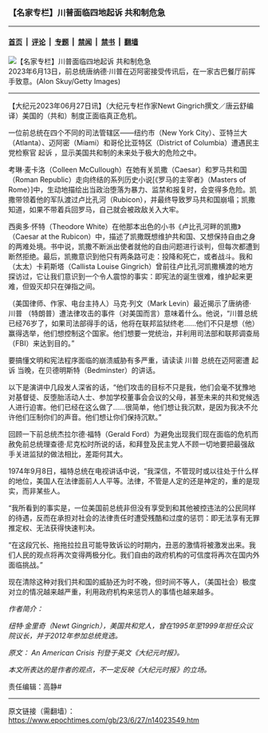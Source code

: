 ### 【名家专栏】川普面临四地起诉 共和制危急

---

#### [首页](../../../..?n14023549) &nbsp;|&nbsp; [评论](../../../../../epoch-comment?n14023549) &nbsp;|&nbsp; [专题](../../../../../epoch-special?n14023549) &nbsp;|&nbsp; [禁闻](../../../../../epoch-news?n14023549) &nbsp;|&nbsp; [禁书](../../../../../books?n14023549) &nbsp;|&nbsp; [翻墙](https://github.com/gfw-breaker/nogfw/blob/master/README.md?n14023549)


<div><img alt="【名家专栏】川普面临四地起诉 共和制危急" class="attachment-djy_600_400 size-djy_600_400 wp-post-image" src="https://i.epochtimes.com/assets/uploads/2023/06/id14023551-Trump-arriagnment-GettyImages-1258668610-1200x800-600x400.jpg"/>
<div class="caption">
 2023年6月13日，前总统唐纳德‧川普在迈阿密接受传讯后，在一家古巴餐厅前挥手致意。(Alon Skuy/Getty Images)
</div></div><hr/><div class="post_content" id="artbody" itemprop="articleBody">
 <!-- article content begin -->
 <p>
  【大纪元2023年06月27日讯】（大纪元专栏作家Newt Gingrich撰文／唐云舒编译）美国的（共和）制度正面临真正危机。
 </p>
 <p>
  一位前总统在四个不同的司法管辖区——纽约市（New York City）、亚特兰大（Atlanta）、迈阿密（Miami）和哥伦比亚特区（District of Columbia）遭遇民主党检察官
  <ok href="https://www.epochtimes.com/gb/tag/%E8%B5%B7%E8%AF%89.html">
   起诉
  </ok>
  ，显示美国共和制的未来处于极大的危险之中。
 </p>
 <p>
  考琳‧麦卡洛（Colleen McCullough）在她有关凯撒（Caesar）和罗马共和国（Roman Republic）走向终结的系列历史小说[《罗马的主宰者》（Masters of Rome）]中，生动地描绘出当政治堕落为暴力、监禁和报复时，会变得多危险。凯撒带领着他的军队渡过卢比孔河（Rubicon），并最终导致罗马共和国崩塌；凯撒知道，如果不带着兵回罗马，自己就会被政敌关入大牢。
 </p>
 <p>
  西奥多‧怀特（Theodore White）在他那本出色的小书《卢比孔河畔的凯撒》（Caesar at the Rubicon）中，描述了凯撒既想维护共和国、又想保持自由之身的两难处境。书中说，凯撒不断派出使者就他的自由问题进行谈判，但每次都遭到断然拒绝。最后，凯撒意识到他只有两条路可走：投降和死亡，或者战斗。我和（太太）卡莉斯塔（Callista Louise Gingrich）曾前往卢比孔河凯撒横渡的地方探访过，它让我们意识到一个令人震惊的事实：即宪法的诞生很难，维护起来更难，但毁灭却只在弹指之间。
 </p>
 <p>
  （美国律师、作家、电台主持人）马克‧列文（Mark Levin）最近揭示了唐纳德‧
  <ok href="https://www.epochtimes.com/gb/tag/%E5%B7%9D%E6%99%AE.html">
   川普
  </ok>
  （特朗普）遭法律攻击的事件（对美国而言）意味着什么。他说，“川普总统已经76岁了，如果司法部得手的话，他将在联邦监狱终老……他们不只是想（他）赢得选举，他们想控制这个国家。他们想要一党统治，并利用司法部和联邦调查局（FBI）来达到目的。”
 </p>
 <p>
  要搞懂文明和宪法程序面临的崩溃威胁有多严重，请读读
  <ok href="https://www.epochtimes.com/gb/tag/%E5%B7%9D%E6%99%AE.html">
   川普
  </ok>
  总统在迈阿密遭
  <ok href="https://www.epochtimes.com/gb/tag/%E8%B5%B7%E8%AF%89.html">
   起诉
  </ok>
  当晚，在贝德明斯特（Bedminster）的讲话。
 </p>
 <p>
  以下是演讲中几段发人深省的话，“他们攻击的目标不只是我，他们会毫不犹豫地对基督徒、反堕胎活动人士、参加学校董事会会议的父母，甚至未来的共和党候选人进行迫害。他们已经在这么做了……很简单，他们想让我沉默，是因为我决不允许他们压制你们的声音。他们想让你们保持沉默。”
 </p>
 <p>
  回顾一下前总统杰拉尔德‧福特（Gerald Ford）为避免出现我们现在面临的危机而赦免前总统理查德‧尼克松时所说的话，和拜登及民主党人不顾一切地要把最强敌手关进监狱的做法相比，差距何其大。
 </p>
 <p>
  1974年9月8日，福特总统在电视讲话中说，“我深信，不管现时或以往处于什么样的地位，美国人在法律面前人人平等。法律，不管是人定的还是神定的，重的是现实，而非某些人。
 </p>
 <p>
  “我所看到的事实是，一位美国前总统非但没有享受到和其他被控违法的公民同样的待遇，反而在承担对社会的法律责任时遭受残酷和过度的惩罚：即无法享有无罪推定权、无法获得快速判决。
 </p>
 <p>
  “在这段冗长、拖拖拉拉且可能导致诉讼的时期内，丑恶的激情将被激发出来。我们人民的观点将再次变得两极分化。我们自由的政府机构的可信度将再次在国内外面临挑战。”
 </p>
 <p>
  现在清除这种对我们共和国的威胁还为时不晚，但时间不等人，（美国社会）极度对立的情况越来越严重，利用政府机构来惩罚人的事情也越来越多。
 </p>
 <p>
  <em>
   作者简介：
  </em>
 </p>
 <p>
  <em>
   纽特‧金里奇（Newt Gingrich），美国共和党人，曾在1995年至1999年担任众议院议长，并于2012年参加总统竞选。
  </em>
 </p>
 <p>
  <em>
   原文：
   <ok href="https://www.theepochtimes.com/an-american-crisis_5347319.html">
    An American Crisis
   </ok>
   刊登于英文《大纪元时报》。
  </em>
 </p>
 <p>
  <em>
   本文所表达的是作者的观点，不一定反映《大纪元时报》的立场。
  </em>
 </p>
 <p>
  责任编辑：高静#
 </p>
 <!-- article content end -->
 <div id="below_article_ad">
 </div>
</div>


---

原文链接（需翻墙）：https://www.epochtimes.com/gb/23/6/27/n14023549.htm